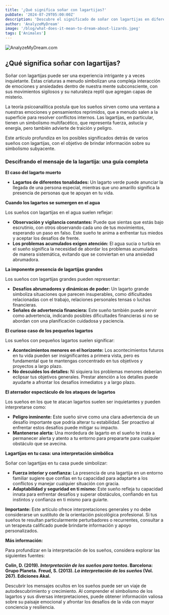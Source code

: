 ```yaml
---
title: '¿Qué significa soñar con lagartijas?'
pubDate: '2024-07-29T05:00:00Z'
description: 'Descubre el significado de soñar con lagartijas en diferentes contextos, desde sus ataques y su presencia en tu hogar. Explora cómo interpretar estos sueños en relación a tu vida y emociones.'
author: 'AnalyzeMyDream'
image: '/blog/what-does-it-mean-to-dream-about-lizards.jpeg'
tags: ['Animales']
---
```


![AnalyzeMyDream.com](/blog/what-does-it-mean-to-dream-about-lizards.jpeg)

## ¿Qué significa soñar con lagartijas?

Soñar con lagartijas puede ser una experiencia intrigante y a veces inquietante. Estas criaturas a menudo simbolizan una compleja interacción de emociones y ansiedades dentro de nuestra mente subconsciente, con sus movimientos sigilosos y su naturaleza reptil que agregan capas de misterio. 

La teoría psicoanalítica postula que los sueños sirven como una ventana a nuestras emociones y pensamientos reprimidos, que a menudo salen a la superficie para resolver conflictos internos. Las lagartijas, en particular, tienen un simbolismo multifacético, que representa fuerza, astucia y energía, pero también advierte de traición y peligro. 

Este artículo profundiza en los posibles significados detrás de varios sueños con lagartijas, con el objetivo de brindar información sobre su simbolismo subyacente.

### Descifrando el mensaje de la lagartija: una guía completa

**El caso del lagarto muerto**

- **Lagartos de diferentes tonalidades:** Un lagarto verde puede anunciar la llegada de una persona especial, mientras que uno amarillo significa la presencia de personas que te apoyan en tu vida. 

**Cuando los lagartos se sumergen en el agua**

Los sueños con lagartijas en el agua suelen reflejar:

- **Observación y vigilancia constantes:** Puede que sientas que estás bajo escrutinio, con otros observando cada uno de tus movimientos, esperando un paso en falso. Este sueño te anima a enfrentar tus miedos y aceptar los desafíos de frente.
- **Los problemas acumulados exigen atención:** El agua sucia o turbia en el sueño significa la necesidad de abordar los problemas acumulados de manera sistemática, evitando que se conviertan en una ansiedad abrumadora.

**La imponente presencia de lagartijas grandes**

Los sueños con lagartijas grandes pueden representar:

- **Desafíos abrumadores y dinámicas de poder:** Un lagarto grande simboliza situaciones que parecen insuperables, como dificultades relacionadas con el trabajo, relaciones personales tensas o luchas financieras.
- **Señales de advertencia financiera:** Este sueño también puede servir como advertencia, indicando posibles dificultades financieras si no se abordan con una planificación cuidadosa y paciencia.

**El curioso caso de los pequeños lagartos**

Los sueños con pequeños lagartos suelen significar:

- **Acontecimientos menores en el horizonte:** Los acontecimientos futuros en tu vida pueden ser insignificantes a primera vista, pero es fundamental que te mantengas concentrado en tus objetivos y proyectos a largo plazo.
- **No descuides los detalles:** Ni siquiera los problemas menores deberían eclipsar tus objetivos generales. Prestar atención a los detalles puede ayudarte a afrontar los desafíos inmediatos y a largo plazo.

**El aterrador espectáculo de los ataques de lagartos**

Los sueños en los que te atacan lagartos suelen ser inquietantes y pueden interpretarse como:

- **Peligro inminente:** Este sueño sirve como una clara advertencia de un desafío importante que podría alterar tu estabilidad. Ser proactivo al enfrentar estos desafíos puede mitigar su impacto.
- **Mantenerse alerta:** Una mordedura de lagarto en el sueño te insta a permanecer alerta y atento a tu entorno para prepararte para cualquier obstáculo que se avecina.

**Lagartijas en tu casa: una interpretación simbólica**

Soñar con lagartijas en tu casa puede simbolizar:

- **Fuerza interior y confianza:** La presencia de una lagartija en un entorno familiar sugiere que confías en tu capacidad para adaptarte a los conflictos y manejar cualquier situación con gracia.
- **Adaptabilidad y seguridad en ti mismo:** Este sueño refleja tu capacidad innata para enfrentar desafíos y superar obstáculos, confiando en tus instintos y confianza en ti mismo para guiarte.

**Importante:** Este artículo ofrece interpretaciones generales y no debe considerarse un sustituto de la orientación psicológica profesional. Si tus sueños te resultan particularmente perturbadores o recurrentes, consultar a un terapeuta calificado puede brindarte información y apoyo personalizados.

**Más información:**

Para profundizar en la interpretación de los sueños, considera explorar las siguientes fuentes:

**Colin, D. (2019). *Interpretación de los sueños para tontos*. Barcelona: Grupo Planeta.**
**Freud, S. (2013). *La interpretación de los sueños* (Vol. 267). Ediciones Akal.**

Descubrir los mensajes ocultos en los sueños puede ser un viaje de autodescubrimiento y crecimiento. Al comprender el simbolismo de los lagartos y sus diversas interpretaciones, puede obtener información valiosa sobre su paisaje emocional y afrontar los desafíos de la vida con mayor conciencia y resiliencia.